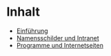 # Inhalt

* [Einführung](README.md)
* [Namensschilder und Intranet](Klasse_7/Namensschilder_und_Intranet.md)
* [Programme und Internetseiten](Klasse_7/Internetseiten.md)
